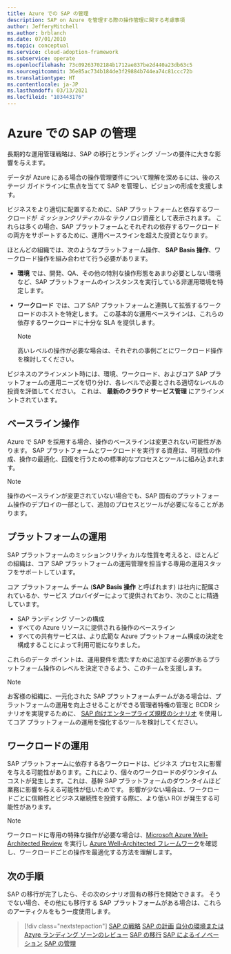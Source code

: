 ```yaml
---
title: Azure での SAP の管理
description: SAP on Azure を管理する際の操作管理に関する考慮事項
author: JefferyMitchell
ms.author: brblanch
ms.date: 07/01/2010
ms.topic: conceptual
ms.service: cloud-adoption-framework
ms.subservice: operate
ms.openlocfilehash: 73c09263702184b1712ae837be2d440a23db63c5
ms.sourcegitcommit: 36e85ac734b184de3f29884b744ea74c81ccc72b
ms.translationtype: HT
ms.contentlocale: ja-JP
ms.lasthandoff: 03/13/2021
ms.locfileid: "103443176"
---
```

# <a name="manage-sap-in-azure"></a>Azure での SAP の管理

長期的な運用管理戦略は、SAP の移行とランディング ゾーンの要件に大きな影響を与えます。

データが Azure にある場合の操作管理要件について理解を深めるには、後のステージ ガイドラインに焦点を当てて SAP を管理し、ビジョンの形成を支援します。

ビジネスをより適切に配置するために、SAP プラットフォームと依存するワークロードが *ミッションクリティカルな* テクノロジ資産として表示されます。 これらは多くの場合、SAP プラットフォームとそれぞれの依存するワークロードの両方をサポートするために、運用ベースラインを超えた投資となります。

ほとんどの組織では、次のようなプラットフォーム操作、 **SAP Basis 操作**、ワークロード操作を組み合わせて行う必要があります。

- **環境** では、開発、QA、その他の特別な操作形態をあまり必要としない環境など、SAP プラットフォームのインスタンスを実行している非運用環境を特定します。
- **ワークロード** では、コア SAP プラットフォームと連携して拡張するワークロードのホストを特定します。 この基本的な運用ベースラインは、これらの依存するワークロードに十分な SLA を提供します。

   > [!NOTE]
   > 高いレベルの操作が必要な場合は、それぞれの事例ごとにワークロード操作を検討してください。

ビジネスのアラインメント時には、環境、ワークロード、およびコア SAP プラットフォームの運用ニーズを切り分け、各レベルで必要とされる適切なレベルの投資を評価してください。 これは、 **最新のクラウド サービス管理** にアラインメントされています。

## <a name="baseline-operations"></a>ベースライン操作

Azure で SAP を採用する場合、操作のベースラインは変更されない可能性があります。 SAP プラットフォームとワークロードを実行する資産は、可視性の作成、操作の最適化、回復を行うための標準的なプロセスとツールに組み込まれます。

> [!NOTE]
> 操作のベースラインが変更されていない場合でも、SAP 固有のプラットフォーム操作のデプロイの一部として、追加のプロセスとツールが必要になることがあります。

## <a name="platform-operations"></a>プラットフォームの運用

SAP プラットフォームのミッションクリティカルな性質を考えると、ほとんどの組織は、コア SAP プラットフォームの運用管理を担当する専用の運用スタッフをサポートしています。

コア プラットフォーム チーム (**SAP Basis 操作** と呼ばれます) は社内に配属されているか、サービス プロバイダーによって提供されており、次のことに精通しています。

- SAP ランディング ゾーンの構成
- すべての Azure リソースに提供される操作のベースライン
- すべての共有サービスは、より広範な Azure プラットフォーム構成の決定を構成することによって利用可能になりました。

これらのデータ ポイントは、運用要件を満たすために追加する必要があるプラットフォーム操作のレベルを決定できるよう、このチームを支援します。

> [!NOTE]
> お客様の組織に、一元化された SAP プラットフォームチームがある場合は、プラットフォームの運用を向上させることができる管理者特権の管理と BCDR シナリオを実現するために、 [SAP 向けエンタープライズ規模のシナリオ](./enterprise-scale-landing-zone.md) を使用してコア プラットフォームの運用を強化するツールを検討してください。

## <a name="workload-operations"></a>ワークロードの運用

SAP プラットフォームに依存する各ワークロードは、ビジネス プロセスに影響を与える可能性があります。これにより、個々のワークロードのダウンタイム コストが発生します。これは、基幹 SAP プラットフォームのダウンタイムほど業務に影響を与える可能性が低いためです。 影響が少ない場合は、ワークロードごとに信頼性とビジネス継続性を投資する際に、より低い ROI が発生する可能性があります。

> [!NOTE]
> ワークロードに専用の特殊な操作が必要な場合は、[Microsoft Azure Well-Architected Review](/assessments/?id=azure-architecture-review&mode=pre-assessment) を実行し [Azure Well-Architected フレームワーク](/azure/architecture/framework/)を確認し、ワークロードごとの操作を最適化する方法を理解します。

## <a name="next-steps"></a>次の手順

SAP の移行が完了したら、その次のシナリオ固有の移行を開始できます。 そうでない場合、その他にも移行する SAP プラットフォームがある場合は、これらのアーティクルをもう一度使用します。

> [!div class="nextstepaction"]
> [SAP の戦略](./strategy.md)
> [SAP の計画](./plan.md)
> [自分の環境または Azyre ランディング ゾーンのレビュー](./ready.md)
> [SAP の移行](./migrate.md)
> [ SAP によるイノベーション](./innovate.md)
> [ SAP の管理](./manage.md)
